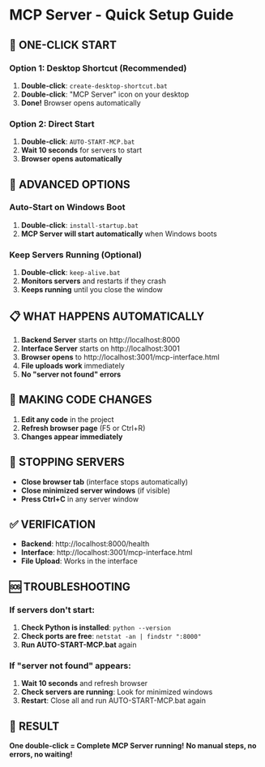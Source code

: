 # MCP Server - Quick Setup Guide

## 🚀 ONE-CLICK START

### Option 1: Desktop Shortcut (Recommended)
1. **Double-click**: `create-desktop-shortcut.bat`
2. **Double-click**: "MCP Server" icon on your desktop
3. **Done!** Browser opens automatically

### Option 2: Direct Start
1. **Double-click**: `AUTO-START-MCP.bat`
2. **Wait 10 seconds** for servers to start
3. **Browser opens automatically**

## 🔧 ADVANCED OPTIONS

### Auto-Start on Windows Boot
1. **Double-click**: `install-startup.bat`
2. **MCP Server will start automatically** when Windows boots

### Keep Servers Running (Optional)
1. **Double-click**: `keep-alive.bat`
2. **Monitors servers** and restarts if they crash
3. **Keeps running** until you close the window

## 📋 WHAT HAPPENS AUTOMATICALLY

1. **Backend Server** starts on http://localhost:8000
2. **Interface Server** starts on http://localhost:3001
3. **Browser opens** to http://localhost:3001/mcp-interface.html
4. **File uploads work** immediately
5. **No "server not found" errors**

## 🔄 MAKING CODE CHANGES

1. **Edit any code** in the project
2. **Refresh browser page** (F5 or Ctrl+R)
3. **Changes appear immediately**

## 🛑 STOPPING SERVERS

- **Close browser tab** (interface stops automatically)
- **Close minimized server windows** (if visible)
- **Press Ctrl+C** in any server window

## ✅ VERIFICATION

- **Backend**: http://localhost:8000/health
- **Interface**: http://localhost:3001/mcp-interface.html
- **File Upload**: Works in the interface

## 🆘 TROUBLESHOOTING

### If servers don't start:
1. **Check Python is installed**: `python --version`
2. **Check ports are free**: `netstat -an | findstr ":8000"`
3. **Run AUTO-START-MCP.bat** again

### If "server not found" appears:
1. **Wait 10 seconds** and refresh browser
2. **Check servers are running**: Look for minimized windows
3. **Restart**: Close all and run AUTO-START-MCP.bat again

## 🎯 RESULT

**One double-click = Complete MCP Server running!**
**No manual steps, no errors, no waiting!**

